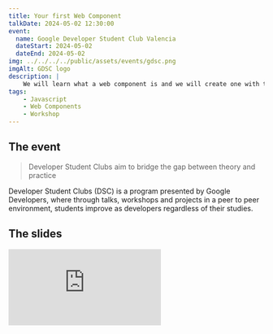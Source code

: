 ```yaml
---
title: Your first Web Component
talkDate: 2024-05-02 12:30:00
event:
  name: Google Developer Student Club Valencia
  dateStart: 2024-05-02
  dateEnd: 2024-05-02
img: ../../../../public/assets/events/gdsc.png
imgAlt: GDSC logo
description: |
    We will learn what a web component is and we will create one with the Lit library (5.7KB) so that you can take it to use it in any project regardless of the framework.
tags:
    - Javascript
    - Web Components
    - Workshop
---
```


## The event

> Developer Student Clubs aim to bridge the gap between theory and practice

Developer Student Clubs (DSC) is a program presented by Google Developers, where through talks, workshops and projects in a peer to peer environment, students improve as developers regardless of their studies.

## The slides

<iframe loading="lazy" src="https://docs.google.com/presentation/d/e/2PACX-1vQ640xzxvtnbdsq4gyUDaBCULh-BnL6lfTs-4IputBTINhORGWXp3OC2cOmunmq-RK_XxWFKoLa0Dkm/embed" frameborder="0" allowfullscreen="true" mozallowfullscreen="true" webkitallowfullscreen="true"></iframe>
